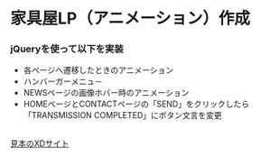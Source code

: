 # 家具屋LP（アニメーション）作成
### jQueryを使って以下を実装
- 各ページへ遷移したときのアニメーション
- ハンバーガーメニュ－
- NEWSページの画像ホバー時のアニメーション
- HOMEページとCONTACTページの「SEND」をクリックしたら「TRANSMISSION COMPLETED」にボタン文言を変更

##
[見本のXDサイト](https://xd.adobe.com/view/f4ad8df6-cce4-4626-5dbf-e05322ce4f32-829c/)
